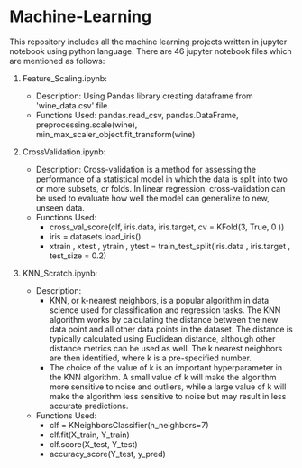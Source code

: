 # Machine-Learning
This repository includes all the machine learning projects written in jupyter notebook using python language.
There are 46 jupyter notebook files which are mentioned as follows:
1. Feature_Scaling.ipynb:
    - Description: Using Pandas library creating dataframe from 'wine_data.csv' file.
    - Functions Used: pandas.read_csv, pandas.DataFrame, preprocessing.scale(wine), min_max_scaler_object.fit_transform(wine)

2. CrossValidation.ipynb:
    - Description: Cross-validation is a method for assessing the performance of a statistical model in which the data is split into two or more subsets, or folds. In linear regression, cross-validation can be used to evaluate how well the model can generalize to new, unseen data.
    - Functions Used:
        * cross_val_score(clf, iris.data, iris.target, cv = KFold(3, True, 0 ))
        * iris = datasets.load_iris()
        * xtrain , xtest , ytrain , ytest = train_test_split(iris.data , iris.target , test_size = 0.2)
           
3. KNN_Scratch.ipynb:
    - Description:
      * KNN, or k-nearest neighbors, is a popular algorithm in data science used for classification and regression tasks. The KNN algorithm works by calculating the distance between the new data point and all other data points in the dataset. The distance is typically calculated using Euclidean distance, although other distance metrics can be used as well. The k nearest neighbors are then identified, where k is a pre-specified number.
      * The choice of the value of k is an important hyperparameter in the KNN algorithm. A small value of k will make the algorithm more sensitive to noise and outliers, while a large value of k will make the algorithm less sensitive to noise but may result in less accurate predictions.
    - Functions Used:
        * clf = KNeighborsClassifier(n_neighbors=7)
        * clf.fit(X_train, Y_train)
        * clf.score(X_test, Y_test)
        * accuracy_score(Y_test, y_pred)

